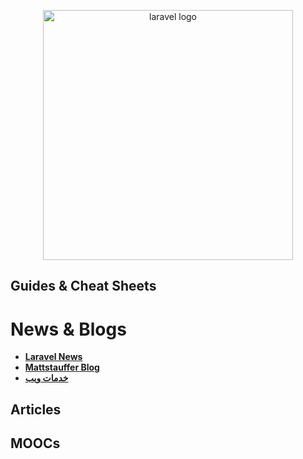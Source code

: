 <p align="center">
  <img width="400" src="https://seeklogo.com/images/L/laravel-framework-logo-C10176EC8C-seeklogo.com.png"  alt="laravel logo">
</p>

## Guides & Cheat Sheets



# News & Blogs

+ **[Laravel News](https://laravel-news.com/)**
+ **[Mattstauffer Blog](https://mattstauffer.com/blog/)**
+ **[خدمات ويب](https://5dmat-web.com/)**


## Articles


## MOOCs